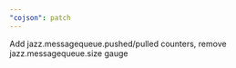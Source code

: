 ```yaml
---
"cojson": patch
---
```


Add jazz.messagequeue.pushed/pulled counters, remove jazz.messagequeue.size gauge
